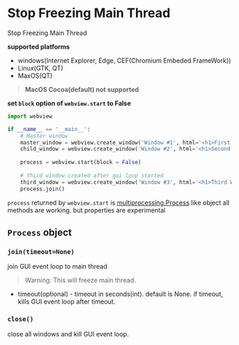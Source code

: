# Stop Freezing Main Thread

Stop Freezing Main Thread

**supported platforms**
- windows(Internet Explorer, Edge, CEF(Chromium Embeded FrameWork))
- Linux(GTK, QT)
- MaxOS(QT)

> **MacOS Cocoa(default) not supported**

**set `block` option of `webview.start` to False**

``` python
import webview

if __name__ == '__main__':
    # Master window
    master_window = webview.create_window('Window #1', html='<h1>First window</h1>')
    child_window = webview.create_window('Window #2', html='<h1>Second window</h1>')
    
    process = webview.start(block = False)
    
    # third window created after gui loop started
    third_window = webview.create_window('Window #3', html='<h1>Third Window</h1>')
    process.join()

```

`process` returned by `webview.start` is [multiprocessing.Process](https://docs.python.org/3/library/multiprocessing.html#multiprocessing.Process) like object
all methods are working.
but properties are experimental

## `Process` object
### `join(timeout=None)`
join GUI event loop to main thread
> Warning: This will freeze main thread.
- timeout(optional) - timeout in seconds(int). default is None. if timeout, kills GUI event loop after timeout.

### `close()`
close all windows and kill GUI event loop.